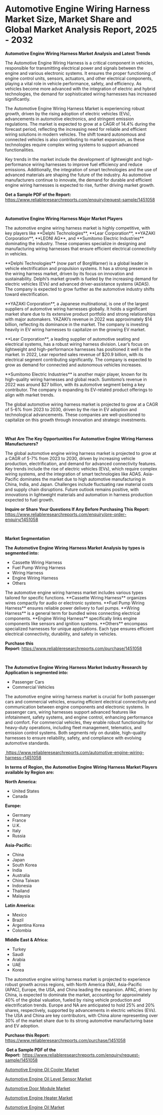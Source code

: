 <p><h1>Automotive Engine Wiring Harness Market Size, Market Share and Global Market Analysis Report, 2025 - 2032</h1></p><p><strong>Automotive Engine Wiring Harness Market Analysis and Latest Trends</strong></p>
<p><p>The Automotive Engine Wiring Harness is a critical component in vehicles, responsible for transmitting electrical power and signals between the engine and various electronic systems. It ensures the proper functioning of engine control units, sensors, actuators, and other electrical components, playing a vital role in vehicle performance, safety, and efficiency. As vehicles become more advanced with the integration of electric and hybrid technologies, the demand for sophisticated wiring harnesses has increased significantly.</p><p>The Automotive Engine Wiring Harness Market is experiencing robust growth, driven by the rising adoption of electric vehicles (EVs), advancements in automotive electronics, and stringent emission regulations. The market is expected to grow at a CAGR of 14.4% during the forecast period, reflecting the increasing need for reliable and efficient wiring solutions in modern vehicles. The shift toward autonomous and connected vehicles is also contributing to market expansion, as these technologies require complex wiring systems to support advanced functionalities.</p><p>Key trends in the market include the development of lightweight and high-performance wiring harnesses to improve fuel efficiency and reduce emissions. Additionally, the integration of smart technologies and the use of advanced materials are shaping the future of the industry. As automotive manufacturers continue to innovate, the demand for durable and efficient engine wiring harnesses is expected to rise, further driving market growth.</p></p>
<p><strong>Get a Sample PDF of the Report:&nbsp;</strong> <a href="https://www.reliableresearchreports.com/enquiry/request-sample/1451058?utm_campaign=123&utm_medium=2&utm_source=Github&utm_content=ia&utm_term=22012025&utm_id=automotive-engine-wiring-harness">https://www.reliableresearchreports.com/enquiry/request-sample/1451058</a></p>
<p>&nbsp;</p>
<p><strong>Automotive Engine Wiring Harness Major Market Players</strong></p>
<p><p>The automotive engine wiring harness market is highly competitive, with key players like **Delphi Technologies**, **Lear Corporation**, **YAZAKI Corporation**, **LEONI AG**, and **Sumitomo Electric Industries** dominating the industry. These companies specialize in designing and manufacturing wiring harnesses that ensure efficient electrical connectivity in vehicles.</p><p>**Delphi Technologies** (now part of BorgWarner) is a global leader in vehicle electrification and propulsion systems. It has a strong presence in the wiring harness market, driven by its focus on innovation and sustainability. Delphi’s market growth is fueled by the increasing demand for electric vehicles (EVs) and advanced driver-assistance systems (ADAS). The company is expected to grow further as the automotive industry shifts toward electrification.</p><p>**YAZAKI Corporation**, a Japanese multinational, is one of the largest suppliers of automotive wiring harnesses globally. It holds a significant market share due to its extensive product portfolio and strong relationships with major automakers. YAZAKI’s revenue in 2022 was approximately $14 billion, reflecting its dominance in the market. The company is investing heavily in EV wiring harnesses to capitalize on the growing EV market.</p><p>**Lear Corporation**, a leading supplier of automotive seating and electrical systems, has a robust wiring harness division. Lear’s focus on lightweight and high-performance harnesses has positioned it well in the market. In 2022, Lear reported sales revenue of $20.9 billion, with its electrical segment contributing significantly. The company is expected to grow as demand for connected and autonomous vehicles increases.</p><p>**Sumitomo Electric Industries** is another major player, known for its high-quality wiring harnesses and global reach. Sumitomo’s revenue in 2022 was around $27 billion, with its automotive segment being a key contributor. The company is expanding its EV-related product offerings to align with market trends.</p><p>The global automotive wiring harness market is projected to grow at a CAGR of 5-6% from 2023 to 2030, driven by the rise in EV adoption and technological advancements. These companies are well-positioned to capitalize on this growth through innovation and strategic investments.</p></p>
<p>&nbsp;</p>
<p><strong>What Are The Key Opportunities For Automotive Engine Wiring Harness Manufacturers?</strong></p>
<p><p>The global automotive engine wiring harness market is projected to grow at a CAGR of 5-7% from 2023 to 2030, driven by increasing vehicle production, electrification, and demand for advanced connectivity features. Key trends include the rise of electric vehicles (EVs), which require complex wiring systems, and the integration of smart technologies like ADAS. Asia-Pacific dominates the market due to high automotive manufacturing in China, India, and Japan. Challenges include fluctuating raw material costs and supply chain disruptions. Future outlook remains positive, with innovations in lightweight materials and automation in harness production expected to fuel growth.</p></p>
<p><strong>Inquire or Share Your Questions If Any Before Purchasing This Report:</strong> <a href="https://www.reliableresearchreports.com/enquiry/pre-order-enquiry/1451058?utm_campaign=123&utm_medium=2&utm_source=Github&utm_content=ia&utm_term=22012025&utm_id=automotive-engine-wiring-harness">https://www.reliableresearchreports.com/enquiry/pre-order-enquiry/1451058</a></p>
<p>&nbsp;</p>
<p><strong>Market Segmentation</strong></p>
<p><strong>The Automotive Engine Wiring Harness Market Analysis by types is segmented into:</strong></p>
<p><ul><li>Cassette Wiring Harness</li><li>Fuel Pump Wiring Harness</li><li>Wiring Harness</li><li>Engine Wiring Harness</li><li>Others</li></ul></p>
<p><p>The automotive engine wiring harness market includes various types tailored for specific functions. **Cassette Wiring Harness** organizes wires compactly for audio or electronic systems. **Fuel Pump Wiring Harness** ensures reliable power delivery to fuel pumps. **Wiring Harness** is a general term for bundled wires connecting electrical components. **Engine Wiring Harness** specifically links engine components like sensors and ignition systems. **Others** encompass specialized harnesses for unique applications. Each type ensures efficient electrical connectivity, durability, and safety in vehicles.</p></p>
<p><strong>Purchase this Report:&nbsp;</strong><a href="https://www.reliableresearchreports.com/purchase/1451058?utm_campaign=123&utm_medium=2&utm_source=Github&utm_content=ia&utm_term=22012025&utm_id=automotive-engine-wiring-harness">https://www.reliableresearchreports.com/purchase/1451058</a></p>
<p>&nbsp;</p>
<p><strong>The Automotive Engine Wiring Harness Market Industry Research by Application is segmented into:</strong></p>
<p><ul><li>Passenger Cars</li><li>Commercial Vehicles</li></ul></p>
<p><p>The automotive engine wiring harness market is crucial for both passenger cars and commercial vehicles, ensuring efficient electrical connectivity and communication between engine components and electronic systems. In passenger cars, wiring harnesses support advanced features like infotainment, safety systems, and engine control, enhancing performance and comfort. For commercial vehicles, they enable robust functionality for heavy-duty operations, including fleet management, telematics, and emission control systems. Both segments rely on durable, high-quality harnesses to ensure reliability, safety, and compliance with evolving automotive standards.</p></p>
<p><a href="https://www.reliableresearchreports.com/automotive-engine-wiring-harness-r1451058?utm_campaign=123&utm_medium=2&utm_source=Github&utm_content=ia&utm_term=22012025&utm_id=automotive-engine-wiring-harness">&nbsp;https://www.reliableresearchreports.com/automotive-engine-wiring-harness-r1451058</a></p>
<p><strong>In terms of Region, the Automotive Engine Wiring Harness Market Players available by Region are:</strong></p>
<p>
    <p> <strong> North America: </strong>
        <ul>
            <li>United States</li>
            <li>Canada</li>
        </ul>
        </p> 
    <p> <strong> Europe: </strong>
        <ul>
            <li>Germany</li>
            <li>France</li>
            <li>U.K.</li>
            <li>Italy</li>
            <li>Russia</li>
        </ul>
        </p> 
    <p> <strong> Asia-Pacific: </strong>
        <ul>
            <li>China</li>
            <li>Japan</li>
            <li>South Korea</li>
            <li>India</li>
            <li>Australia</li>
            <li>China Taiwan</li>
            <li>Indonesia</li>
            <li>Thailand</li>
            <li>Malaysia</li>
        </ul>
        </p> 
    <p> <strong> Latin America: </strong>
        <ul>
            <li>Mexico</li>
            <li>Brazil</li>
            <li>Argentina Korea</li>
            <li>Colombia</li>
        </ul>
        </p> 
    <p> <strong> Middle East & Africa: </strong>
        <ul>
            <li>Turkey</li>
            <li>Saudi</li>
            <li>Arabia</li>
            <li>UAE</li>
            <li>Korea</li>
        </ul>
    </p>
    </p>
<p><p>The automotive engine wiring harness market is projected to experience robust growth across regions, with North America (NA), Asia-Pacific (APAC), Europe, the USA, and China leading the expansion. APAC, driven by China, is expected to dominate the market, accounting for approximately 40% of the global valuation, fueled by rising vehicle production and electrification trends. Europe and NA are anticipated to hold 25% and 20% shares, respectively, supported by advancements in electric vehicles (EVs). The USA and China are key contributors, with China alone representing over 30% of the market share due to its strong automotive manufacturing base and EV adoption.</p></p>
<p><strong>Purchase this Report: </strong><a href="https://www.reliableresearchreports.com/purchase/1451058?utm_campaign=123&utm_medium=2&utm_source=Github&utm_content=ia&utm_term=22012025&utm_id=automotive-engine-wiring-harness">https://www.reliableresearchreports.com/purchase/1451058</a></p>
<p>&nbsp;<strong>Get a Sample PDF of the Report:&nbsp;&nbsp;</strong><a href="https://www.reliableresearchreports.com/enquiry/request-sample/1451058?utm_campaign=123&utm_medium=2&utm_source=Github&utm_content=ia&utm_term=22012025&utm_id=automotive-engine-wiring-harness">https://www.reliableresearchreports.com/enquiry/request-sample/1451058</a></p>
<p><strong></strong></p>
<p><p><a href="https://github.com/risingtrista99259/Market-Research-Report-List-1/blob/main/automotive-engine-oil-cooler-market.md?utm_campaign=123&utm_medium=2&utm_source=Github&utm_content=ia&utm_term=22012025&utm_id=automotive-engine-wiring-harness">Automotive Engine Oil Cooler Market</a></p><p><a href="https://github.com/birnbaumbulah0/Market-Research-Report-List-1/blob/main/automotive-engine-oil-level-sensor-market.md?utm_campaign=123&utm_medium=2&utm_source=Github&utm_content=ia&utm_term=22012025&utm_id=automotive-engine-wiring-harness">Automotive Engine Oil Level Sensor Market</a></p><p><a href="https://github.com/luckyshygirl/Market-Research-Report-List-7/blob/main/automotive-door-module-market.md?utm_campaign=123&utm_medium=2&utm_source=Github&utm_content=ia&utm_term=22012025&utm_id=automotive-engine-wiring-harness">Automotive Door Module Market</a></p><p><a href="https://github.com/petbigbeepjn/Market-Research-Report-List-1/blob/main/automotive-engine-heater-market.md?utm_campaign=123&utm_medium=2&utm_source=Github&utm_content=ia&utm_term=22012025&utm_id=automotive-engine-wiring-harness">Automotive Engine Heater Market</a></p><p><a href="https://github.com/dmitriyvo6rog/Market-Research-Report-List-1/blob/main/automotive-engine-oil-market.md?utm_campaign=123&utm_medium=2&utm_source=Github&utm_content=ia&utm_term=22012025&utm_id=automotive-engine-wiring-harness">Automotive Engine Oil Market</a></p></p>